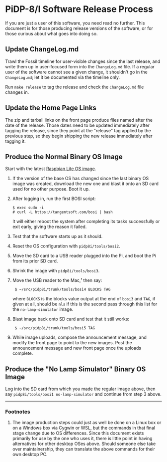 # PiDP-8/I Software Release Process

If you are just a user of this software, you need read no further. This
document is for those producing release versions of the software, or for
those curious about what goes into doing so.


## Update ChangeLog.md

Trawl the Fossil timeline for user-visible changes since the last
release, and write them up in user-focused form into the `ChangeLog.md`
file. If a regular user of the software cannot see a given change, it
shouldn't go in the `ChangeLog.md`; let it be documented via the
timeline only.

Run `make release` to tag the release and check the `ChangeLog.md` file
changes in.


## Update the Home Page Links

The zip and tarball links on the front page produce files named after
the date of the release. Those dates need to be updated immediately
after tagging the release, since they point at the "release" tag applied
by the previous step, so they begin shipping the new release immediately
after tagging it.


## Produce the Normal Binary OS Image

Start with the latest [Raspbian Lite OS image][os].

1.  If the version of the base OS has changed since the last binary OS
    image was created, download the new one and blast it onto an SD card
    used for no other purpose. Boot it up.

2.  After logging in, run the first BOSI script:

		$ exec sudo -i
        # curl -L https://tangentsoft.com/bosi | bash
 
    It will either reboot the system after completing its tasks
    successfully or exit early, giving the reason it failed.

3.  Test that the software starts up as it should.

4.  Reset the OS configuration with `pidp8i/tools/bosi2`.

5.  Move the SD card to a USB reader plugged into the Pi, and boot the
    Pi from its prior SD card.

6.  Shrink the image with `pidp8i/tools/bosi3`.

7.  Move the USB reader to the Mac,¹ then say:

         $ ~/src/pidp8i/trunk/tools/bosi4 BLOCKS TAG

    where `BLOCKS` is the blocks value output at the end of `bosi3` and
    `TAG`, if given at all, should be `nls` if this is the second pass
    through this list for the `no-lamp-simulator` image.

8.  Blast image back onto SD card and test that it still works:

         $ ~/src/pidp8i/trunk/tools/bosi5 TAG

9.  While image uploads, compose the announcement message, and modify
    the front page to point to the new images. Post the announcement
    message and new front page once the uploads complete.

[os]: https://www.raspberrypi.org/downloads/raspbian/


## Produce the "No Lamp Simulator" Binary OS Image

Log into the SD card from which you made the regular image above, then
say `pidp8i/tools/bosi1 no-lamp-simulator` and continue from step 3
above.


----------------------

### Footnotes

1.  The image production steps could just as well be done on a Linux box
    or on a Windows box via Cygwin or WSL, but the commands in that
    final stage change due to OS differences.  Since this document
    exists primarily for use by the one who uses it, there is little
    point in having alternatives for other desktop OSes above.  Should
    someone else take over maintainership, they can translate the above
    commands for their own desktop PC.
